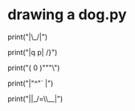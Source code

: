 # drawing a dog.py


print("|\\_/|")

print("|q p|   /}")

print("( 0 )\"\"\"\\")

print("|\"^\"`    |")

print("||_/=\\\\__|")
